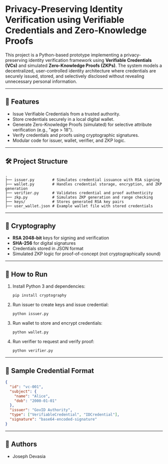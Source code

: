 
# Privacy-Preserving Identity Verification using Verifiable Credentials and Zero-Knowledge Proofs

This project is a Python-based prototype implementing a privacy-preserving identity verification framework using **Verifiable Credentials (VCs)** and simulated **Zero-Knowledge Proofs (ZKPs)**. The system models a decentralized, user-controlled identity architecture where credentials are securely issued, stored, and selectively disclosed without revealing unnecessary personal information.

---

## 🚀 Features

- Issue Verifiable Credentials from a trusted authority.
- Store credentials securely in a local digital wallet.
- Generate Zero-Knowledge Proofs (simulated) for selective attribute verification (e.g., "age > 18").
- Verify credentials and proofs using cryptographic signatures.
- Modular code for issuer, wallet, verifier, and ZKP logic.

---

## 🛠️ Project Structure

```
.
├── issuer.py        # Simulates credential issuance with RSA signing
├── wallet.py        # Handles credential storage, encryption, and ZKP generation
├── verifier.py      # Validates credential and proof authenticity
├── zkp.py           # Simulates ZKP generation and range checking
├── keys/            # Stores generated RSA key pairs
├── user_wallet.json # Example wallet file with stored credentials
```

---

## 🔐 Cryptography

- **RSA 2048-bit** keys for signing and verification
- **SHA-256** for digital signatures
- Credentials stored in JSON format
- Simulated ZKP logic for proof-of-concept (not cryptographically sound)

---

## 🧪 How to Run

1. Install Python 3 and dependencies:
   ```
   pip install cryptography
   ```

2. Run issuer to create keys and issue credential:
   ```
   python issuer.py
   ```

3. Run wallet to store and encrypt credentials:
   ```
   python wallet.py
   ```

4. Run verifier to request and verify proof:
   ```
   python verifier.py
   ```

---

## 📁 Sample Credential Format

```json
{
  "id": "vc-001",
  "subject": {
    "name": "Alice",
    "dob": "2000-01-01"
  },
  "issuer": "GovID Authority",
  "type": ["VerifiableCredential", "IDCredential"],
  "signature": "base64-encoded-signature"
}
```

---

## 👥 Authors

- Joseph Devasia
